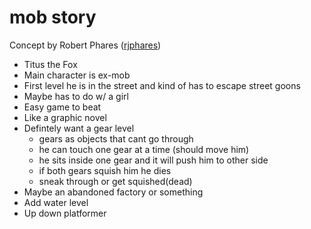 # mob story
Concept by Robert Phares ([rjphares](https://github.com/rjphares))

* Titus the Fox
* Main character is ex-mob
* First level he is in the street and kind of has to escape street goons
* Maybe has to do w/ a girl
* Easy game to beat
* Like a graphic novel
* Defintely want a gear level
  - gears as objects that cant go through
  - he can touch one gear at a time (should move him)
  - he sits inside one gear and it will push him to other side
  - if both gears squish him he dies
  - sneak through or get squished(dead)
* Maybe an abandoned factory or something
* Add water level
* Up down platformer
